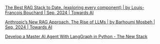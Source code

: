 
[The Best RAG Stack to Date. (exploring every component) | by Louis-François Bouchard | Sep, 2024 | Towards AI](https://pub.towardsai.net/the-best-rag-stack-to-date-8dc035075e13)

[Anthropic’s New RAG Approach. The Rise of LLMs | by Barhoumi Mosbeh | Sep, 2024 | Towards AI](https://pub.towardsai.net/anthropics-new-rag-approach-e0c24a68893b)

[Develop a Master AI Agent With LangGraph in Python - The New Stack](https://thenewstack.io/develop-a-master-ai-agent-with-langgraph-in-python/?ref=dailydev)

